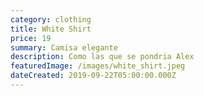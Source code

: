 ```yaml
---
category: clothing
title: White Shirt
price: 19
summary: Camisa elegante
description: Como las que se pondria Alex
featuredImage: /images/white_shirt.jpeg
dateCreated: 2019-09-22T05:00:00.000Z
---
```


